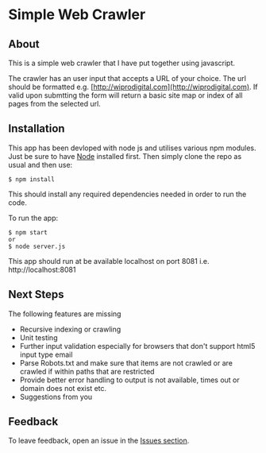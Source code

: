 # Simple Web Crawler

## About

This is a simple web crawler that I have put together using javascript.

The crawler has an user input that accepts a URL of your choice. The url should be formatted e.g. [http://wiprodigital.com](http://wiprodigital.com). If valid upon submtting the form will return a basic site map or index of all pages from the selected url.

## Installation

This app has been devloped with node js and utilises various npm modules. Just be sure to have [Node](http://nodejs.org/) installed first. Then simply clone the repo as usual and then use:

    $ npm install

This should install any required dependencies needed in order to run the code.

To run the app:

    $ npm start
    or
    $ node server.js

This app should run at be available localhost on port 8081 i.e. http://localhost:8081


## Next Steps

The following features are missing

* Recursive indexing or crawling
* Unit testing
* Further input validation especially for browsers that don't support html5 input type email
* Parse Robots.txt and make sure that items are not crawled or are crawled if within paths that are restricted
* Provide better error handling to output is not available, times out or domain does not exist etc.
* Suggestions from you


## Feedback

To leave feedback, open an issue in the
[Issues section](https://github.com/2dareis2do/simple-web-app/issues).

